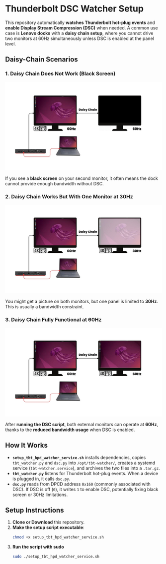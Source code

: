 # Thunderbolt DSC Watcher Setup

This repository automatically **watches Thunderbolt hot-plug events** and **enable Display Stream Compression (DSC)** when needed. A common use case is **Lenovo docks** with a **daisy chain setup**, where you cannot drive two monitors at 60Hz simultaneously unless DSC is enabled at the panel level.

## Daisy-Chain Scenarios

### 1. Daisy Chain Does Not Work (Black Screen)
![Black Screen](docs/black-screen.jpg)

If you see a **black screen** on your second monitor, it often means the dock cannot provide enough bandwidth without DSC.

### 2. Daisy Chain Works But With One Monitor at 30Hz
![30Hz Limit](docs/30hz.jpg)

You might get a picture on both monitors, but one panel is limited to **30Hz**. This is usually a bandwidth constraint.

### 3. Daisy Chain Fully Functional at 60Hz
![Both Monitors at 60Hz](docs/60hz.jpg)

After **running the DSC script**, both external monitors can operate at **60Hz**, thanks to the **reduced bandwidth usage** when DSC is enabled.

## How It Works

- **`setup_tbt_hpd_watcher_service.sh`** installs dependencies, copies `tbt_watcher.py` and `dsc.py` into `/opt/tbt-watcher/`, creates a systemd service (`tbt-watcher.service`), and archives the two files into a `.tar.gz`.
- **`tbt_watcher.py`** listens for Thunderbolt hot-plug events. When a device is plugged in, it calls `dsc.py`.
- **`dsc.py`** reads from DPCD address `0x160` (commonly associated with DSC). If DSC is off (`0`), it writes `1` to enable DSC, potentially fixing black screen or 30Hz limitations.

## Setup Instructions

1. **Clone or Download** this repository.
2. **Make the setup script executable**:
   ```bash
   chmod +x setup_tbt_hpd_watcher_service.sh
3. **Run the script with sudo**
   ```bash
   sudo ./setup_tbt_hpd_watcher_service.sh

